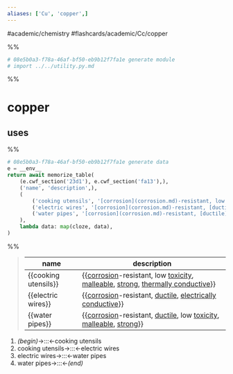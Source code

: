 ```yaml
---
aliases: ['Cu', 'copper',]
---
```


#academic/chemistry #flashcards/academic/Cc/copper

%%
```Python
# 08e5b0a3-f78a-46af-bf50-eb9b12f7fa1e generate module
# import ../../utility.py.md
```
%%

# copper

## uses

%%
```Python
# 08e5b0a3-f78a-46af-bf50-eb9b12f7fa1e generate data
e = __env__
return await memorize_table(
	(e.cwf_section('23d1'), e.cwf_section('fa13'),),
	('name', 'description',),
	(
		('cooking utensils', '[corrosion](corrosion.md)-resistant, low [toxicity](toxicity.md), [malleable](mallability.md), [strong](strength%20of%20materials.md), [thermally conductive](thermal%20conductivity.md)',),
		('electric wires', '[corrosion](corrosion.md)-resistant, [ductile](ductility.md), [electrically conductive](electrical%20conductivity.md)',),
		('water pipes', '[corrosion](corrosion.md)-resistant, [ductile](ductility.md), low [toxicity](toxicity.md), [malleable](malleability.md), [strong](strength%20of%20materials.md)',),
	),
	lambda data: map(cloze, data),
)
```
%%

<!--08e5b0a3-f78a-46af-bf50-eb9b12f7fa1e generate section="23d1"--><!-- The following content is generated at 2023-03-21T15:20:35.009079+08:00. Any edits will be overridden! -->

> | name | description |
> |-|-|
> | {{cooking utensils}} | {{[corrosion](corrosion.md)-resistant, low [toxicity](toxicity.md), [malleable](mallability.md), [strong](strength%20of%20materials.md), [thermally conductive](thermal%20conductivity.md)}} |
> | {{electric wires}} | {{[corrosion](corrosion.md)-resistant, [ductile](ductility.md), [electrically conductive](electrical%20conductivity.md)}} |
> | {{water pipes}} | {{[corrosion](corrosion.md)-resistant, [ductile](ductility.md), low [toxicity](toxicity.md), [malleable](malleability.md), [strong](strength%20of%20materials.md)}} | <!--SR:!2023-04-16,16,290!2023-04-01,2,230!2023-04-15,15,290!2023-04-02,3,250!2023-04-17,17,290!2023-04-01,2,240-->

<!--/08e5b0a3-f78a-46af-bf50-eb9b12f7fa1e-->

<!--08e5b0a3-f78a-46af-bf50-eb9b12f7fa1e generate section="fa13"--><!-- The following content is generated at 2023-03-21T15:20:35.024707+08:00. Any edits will be overridden! -->

1. _(begin)_→:::←cooking utensils <!--SR:!2023-04-16,16,290!2023-04-15,15,290-->
2. cooking utensils→:::←electric wires <!--SR:!2023-04-11,11,270!2023-04-18,18,300-->
3. electric wires→:::←water pipes <!--SR:!2023-04-14,14,290!2023-04-13,13,270-->
4. water pipes→:::←_(end)_ <!--SR:!2023-04-14,14,290!2023-04-17,17,290-->

<!--/08e5b0a3-f78a-46af-bf50-eb9b12f7fa1e-->
